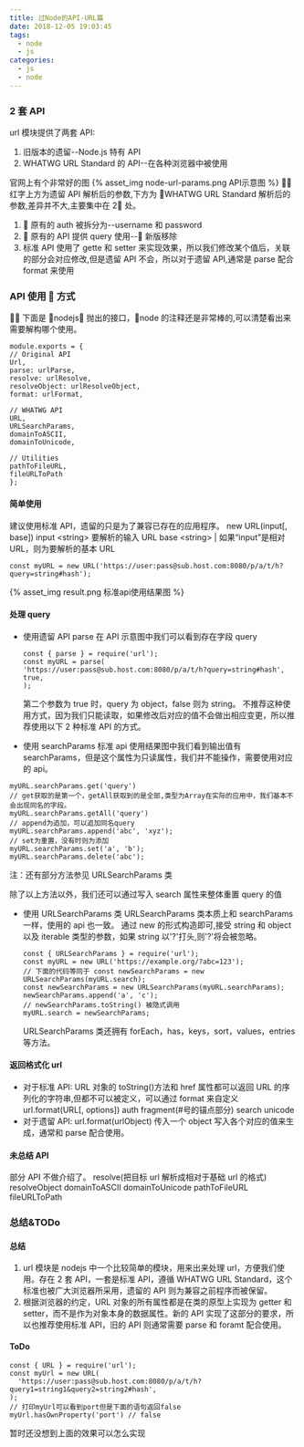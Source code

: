 ```yaml
---
title: 过Node的API-URL篇
date: 2018-12-05 19:03:45
tags:
  - node
  - js
categories:
  - js
  - node
---
```


### 2 套 API

url 模块提供了两套 API:

1. 旧版本的遗留--Node.js 特有 API
2. WHATWG URL Standard 的 API--在各种浏览器中被使用

<!-- MORE -->

官网上有个非常好的图
{% asset_img node-url-params.png API示意图 %}
 红字上方为遗留 API 解析后的参数,下方为 WHATWG URL Standard 解析后的参数,差异并不大,主要集中在 2 处。

1.  原有的 auth 被拆分为--username 和 password
2.  原有的 API 提供 query 使用-- 新版移除
3. 标准 API 使用了 gette 和 setter 来实现效果，所以我们修改某个值后，关联的部分会对应修改,但是遗留 API 不会，所以对于遗留 API,通常是 parse 配合 format 来使用

### API 使用  方式

 下面是 nodejs 抛出的接口，node 的注释还是非常棒的,可以清楚看出来需要解构哪个使用。

```
module.exports = {
// Original API
Url,
parse: urlParse,
resolve: urlResolve,
resolveObject: urlResolveObject,
format: urlFormat,

// WHATWG API
URL,
URLSearchParams,
domainToASCII,
domainToUnicode,

// Utilities
pathToFileURL,
fileURLToPath
};
```

#### 简单使用

建议使用标准 API，遗留的只是为了兼容已存在的应用程序。
new URL(input[, base])
input <string\> 要解析的输入 URL
base <string\> | <URL> 如果“input”是相对 URL，则为要解析的基本 URL

```
const myURL = new URL('https://user:pass@sub.host.com:8080/p/a/t/h?query=string#hash');
```

{% asset_img result.png 标准api使用结果图 %}

#### 处理 query

- 使用遗留 API parse
  在 API 示意图中我们可以看到存在字段 query

  ```
  const { parse } = require('url');
  const myURL = parse(
  'https://user:pass@sub.host.com:8080/p/a/t/h?query=string#hash',
  true,
  );

  ```

  第二个参数为 true 时，query 为 object，false 则为 string。
  不推荐这种使用方式，因为我们只能读取，如果修改后对应的值不会做出相应变更，所以推荐使用以下 2 种标准 API 的方式。

- 使用 searchParams
  标准 api 使用结果图中我们看到输出值有 searchParams，但是这个属性为只读属性，我们并不能操作，需要使用对应的 api。

```
myURL.searchParams.get('query')
// get获取的是第一个，getAll获取到的是全部,类型为Array在实际的应用中，我们基本不会出现同名的字段。
myURL.searchParams.getAll('query')
// append为追加，可以追加同名query
myURL.searchParams.append('abc', 'xyz');
// set为重置，没有时则为添加
myURL.searchParams.set('a', 'b');
myURL.searchParams.delete('abc');
```

注：还有部分方法参见 URLSearchParams 类

除了以上方法以外，我们还可以通过写入 search 属性来整体重置 query 的值

- 使用 URLSearchParams 类
  URLSearchParams 类本质上和 searchParams 一样，使用的 api 也一致。
  通过 new 的形式构造即可,接受 string 和 object 以及 iterable 类型的参数，如果 string 以'?'打头,则'?'将会被忽略。
  ```
  const { URLSearchParams } = require('url');
  const myURL = new URL('https://example.org/?abc=123');
  // 下面的代码等同于 const newSearchParams = new URLSearchParams(myURL.search);
  const newSearchParams = new URLSearchParams(myURL.searchParams);
  newSearchParams.append('a', 'c');
  // newSearchParams.toString() 被隐式调用
  myURL.search = newSearchParams;
  ```
  URLSearchParams 类还拥有 forEach，has，keys，sort，values，entries 等方法。

#### 返回格式化 url

- 对于标准 API:
  URL 对象的 toString()方法和 href 属性都可以返回 URL 的序列化的字符串,但都不可以被定义，可以通过 format 来自定义
  url.format(URL[, options]) auth fragment(#号的锚点部分) search unicode
- 对于遗留 API:
  url.format(urlObject) 传入一个 object 写入各个对应的值来生成，通常和 parse 配合使用。

#### 未总结 API

部分 API 不做介绍了。
resolve(把目标 url 解析成相对于基础 url 的格式) resolveObject domainToASCII domainToUnicode pathToFileURL fileURLToPath

### 总结&TODo

#### 总结

1. url 模块是 nodejs 中一个比较简单的模块，用来出来处理 url，方便我们使用。存在 2 套 API，一套是标准 API，遵循 WHATWG URL Standard，这个标准也被广大浏览器所采用，遗留的 API 则为兼容之前程序而被保留。
2. 根据浏览器的约定，URL 对象的所有属性都是在类的原型上实现为 getter 和 setter，而不是作为对象本身的数据属性。新的 API 实现了这部分的要求，所以也推荐使用标准 API，旧的 API 则通常需要 parse 和 foramt 配合使用。

#### ToDo

```
const { URL } = require('url');
const myUrl = new URL(
  'https://user:pass@sub.host.com:8080/p/a/t/h?query1=string1&query2=string2#hash',
);
// 打印myUrl可以看到port但是下面的语句返回false
myUrl.hasOwnProperty('port') // false
```

暂时还没想到上面的效果可以怎么实现
